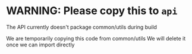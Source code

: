 # WARNING: Please copy this to `api`

The API currently doesn't package common/utils during build

We are temporarily copying this code from common/utils
We will delete it once we can import directly
